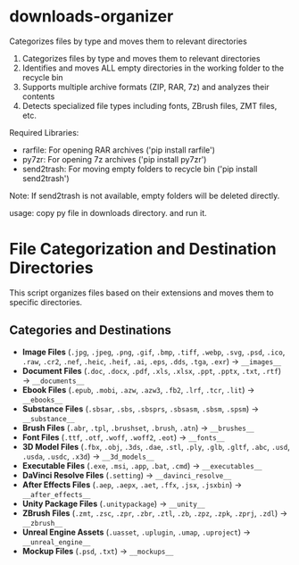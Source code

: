 # downloads-organizer
Categorizes files by type and moves them to relevant directories

1. Categorizes files by type and moves them to relevant directories
2. Identifies and moves ALL empty directories in the working folder to the recycle bin
3. Supports multiple archive formats (ZIP, RAR, 7z) and analyzes their contents
4. Detects specialized file types including fonts, ZBrush files, ZMT files, etc.

Required Libraries:
- rarfile: For opening RAR archives ('pip install rarfile')
- py7zr: For opening 7z archives ('pip install py7zr')
- send2trash: For moving empty folders to recycle bin ('pip install send2trash')

Note: If send2trash is not available, empty folders will be deleted directly.

usage: copy py file in downloads directory. and run it.

# File Categorization and Destination Directories

This script organizes files based on their extensions and moves them to specific directories.

## Categories and Destinations

- **Image Files** (`.jpg`, `.jpeg`, `.png`, `.gif`, `.bmp`, `.tiff`, `.webp`, `.svg`, `.psd`, `.ico`, `.raw`, `.cr2`, `.nef`, `.heic`, `.heif`, `.ai`, `.eps`, `.dds`, `.tga`, `.exr`) → `__images__`
- **Document Files** (`.doc`, `.docx`, `.pdf`, `.xls`, `.xlsx`, `.ppt`, `.pptx`, `.txt`, `.rtf`) → `__documents__`
- **Ebook Files** (`.epub`, `.mobi`, `.azw`, `.azw3`, `.fb2`, `.lrf`, `.tcr`, `.lit`) → `__ebooks__`
- **Substance Files** (`.sbsar`, `.sbs`, `.sbsprs`, `.sbsasm`, `.sbsm`, `.spsm`) → `__substance__`
- **Brush Files** (`.abr`, `.tpl`, `.brushset`, `.brush`, `.atn`) → `__brushes__`
- **Font Files** (`.ttf`, `.otf`, `.woff`, `.woff2`, `.eot`) → `__fonts__`
- **3D Model Files** (`.fbx`, `.obj`, `.3ds`, `.dae`, `.stl`, `.ply`, `.glb`, `.gltf`, `.abc`, `.usd`, `.usda`, `.usdc`, `.x3d`) → `__3d_models__`
- **Executable Files** (`.exe`, `.msi`, `.app`, `.bat`, `.cmd`) → `__executables__`
- **DaVinci Resolve Files** (`.setting`) → `__davinci_resolve__`
- **After Effects Files** (`.aep`, `.aepx`, `.aet`, `.ffx`, `.jsx`, `.jsxbin`) → `__after_effects__`
- **Unity Package Files** (`.unitypackage`) → `__unity__`
- **ZBrush Files** (`.zmt`, `.zsc`, `.zpr`, `.zbr`, `.ztl`, `.zb`, `.zpz`, `.zpk`, `.zprj`, `.zdl`) → `__zbrush__`
- **Unreal Engine Assets** (`.uasset`, `.uplugin`, `.umap`, `.uproject`) → `__unreal_engine__`
- **Mockup Files** (`.psd`, `.txt`) → `__mockups__`

